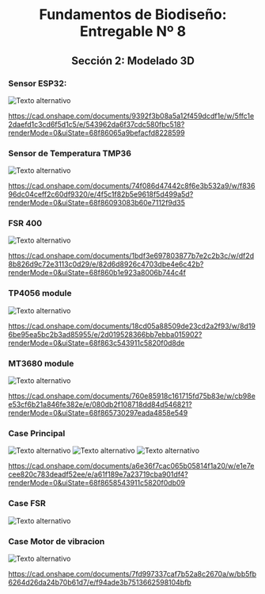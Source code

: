 <div align="center">

# Fundamentos de Biodiseño: Entregable Nº 8

</div>
<div align="center">
  
## Sección 2: Modelado 3D
</div>

### Sensor ESP32:
![Texto alternativo](https://github.com/reishelsulivan/funbio/blob/main/Imagenes/recursos%20entregable%208/Captura%20de%20pantalla%202025-10-21%20235807.jpg)

https://cad.onshape.com/documents/9392f3b08a5a12f459dcdf1e/w/5ffc1e2daefd1c3cd6f5d1c5/e/543962da6f37cdc580fbc518?renderMode=0&uiState=68f86065a9befacfd8228599

### Sensor de Temperatura TMP36
![Texto alternativo](https://github.com/reishelsulivan/funbio/blob/main/Imagenes/recursos%20entregable%208/Captura%20de%20pantalla%202025-10-21%20235849.jpg)

https://cad.onshape.com/documents/74f086d47442c8f6e3b532a9/w/f83696dc04ceff2c60df9320/e/4f5c1f82b5e9618f5d499a5d?renderMode=0&uiState=68f86093083b60e7112f9d35
### FSR 400
![Texto alternativo](https://github.com/reishelsulivan/funbio/blob/main/Imagenes/recursos%20entregable%208/Captura%20de%20pantalla%202025-10-21%20235858.jpg)

https://cad.onshape.com/documents/1bdf3e697803877b7e2c2b3c/w/df2d8b826d9c72e3113c0d29/e/82d6d8926c4703dbe4e6c42b?renderMode=0&uiState=68f860b1e923a8006b744c4f
### TP4056 module
![Texto alternativo](https://github.com/reishelsulivan/funbio/blob/main/Imagenes/recursos%20entregable%208/Captura%20de%20pantalla%202025-10-21%20235909.jpg)

https://cad.onshape.com/documents/18cd05a88509de23cd2a2f93/w/8d196be95ea5bc2b3ad85955/e/2d019528366bb7ebba015902?renderMode=0&uiState=68f863c543911c5820f0d8de
### MT3680 module
![Texto alternativo](https://github.com/reishelsulivan/funbio/blob/main/Imagenes/recursos%20entregable%208/Captura%20de%20pantalla%202025-10-21%20235932.jpg)

https://cad.onshape.com/documents/760e85918c161715fd75b83e/w/cb98ee53cf6b21a846fe382e/e/080db2f108718dd84d546821?renderMode=0&uiState=68f865730297eada4858e549
### Case Principal
![Texto alternativo](https://github.com/reishelsulivan/funbio/blob/main/Imagenes/recursos%20entregable%208/Captura%20de%20pantalla%202025-10-22%20000530.jpg)
![Texto alternativo](https://github.com/reishelsulivan/funbio/blob/main/Imagenes/recursos%20entregable%208/Captura%20de%20pantalla%202025-10-22%20000540.jpg)
![Texto alternativo](https://github.com/reishelsulivan/funbio/blob/main/Imagenes/recursos%20entregable%208/Captura%20de%20pantalla%202025-10-22%20000556.jpg)

https://cad.onshape.com/documents/a6e36f7cac065b05814f1a20/w/e1e7ecee820c783deadf52ee/e/a61f189e7a23719cba901df4?renderMode=0&uiState=68f8658543911c5820f0db09
### Case FSR
![Texto alternativo](https://www.ejemplo.com/imagen.jpg)

### Case Motor de vibracion
![Texto alternativo](https://github.com/reishelsulivan/funbio/blob/main/Imagenes/recursos%20entregable%208/Captura%20de%20pantalla%202025-10-22%20000623.jpg)

https://cad.onshape.com/documents/7fd997337caf7b52a8c2670a/w/bb5fb6264d26da24b70b61d7/e/f94ade3b7513662598104bfb
